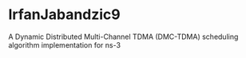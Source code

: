 # IrfanJabandzic9
A Dynamic Distributed Multi-Channel TDMA (DMC-TDMA) scheduling algorithm implementation for ns-3

